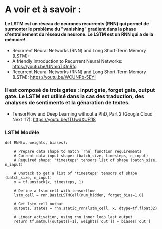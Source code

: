 # A voir et à savoir : 

#### Le LSTM est un réseau de neurones récurrents (RNN) qui permet de surmonter le problème du "vanishing" gradient dans la phase d'entraînement du réseau de neurone. Le LSTM est un RNN qui a de la mémoire! 

* Recurrent Neural Networks (RNN) and Long Short-Term Memory (LSTM): 
* A friendly introduction to Recurrent Neural Networks: https://youtu.be/UNmqTiOnRfg
* Recurrent Neural Networks (RNN) and Long Short-Term Memory (LSTM): https://youtu.be/WCUNPb-5EYI

### Il est composé de trois gates : input gate, forget gate, output gate. Le LSTM est utilisé dans la cas des traduction, des analyses de sentiments et la génaration de textes. 
* TensorFlow and Deep Learning without a PhD, Part 2 (Google Cloud Next '17):  https://youtu.be/fTUwdXUFfI8

### LSTM Modèle 

```
def RNN(x, weights, biases):

    # Prepare data shape to match `rnn` function requirements
    # Current data input shape: (batch_size, timesteps, n_input)
    # Required shape: 'timesteps' tensors list of shape (batch_size, n_input)

    # Unstack to get a list of 'timesteps' tensors of shape (batch_size, n_input)
    x = tf.unstack(x, timesteps, 1)

    # Define a lstm cell with tensorflow
    lstm_cell = rnn.BasicLSTMCell(num_hidden, forget_bias=1.0)

    # Get lstm cell output
    outputs, states = rnn.static_rnn(lstm_cell, x, dtype=tf.float32)

    # Linear activation, using rnn inner loop last output
    return tf.matmul(outputs[-1], weights['out']) + biases['out']    
```




